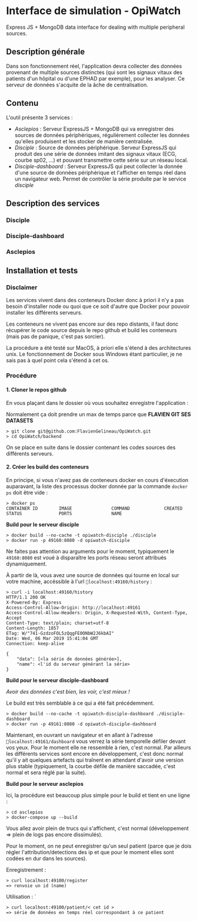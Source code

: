 # Interface de simulation - OpiWatch
Express JS + MongoDB data interface for dealing with multiple peripheral sources.

## Description générale
Dans son fonctionnement réel, l'application devra collecter des données provenant de multiple sources distinctes (qui sont les signaux vitaux des patients d'un hôpital ou d'une EPHAD par exemple), pour les analyser. Ce serveur de données s'acquite de la âche de centralisation.

## Contenu
L'outil présente 3 services :
- *Asclepios* : Serveur ExpressJS + MongoDB qui va enregistrer des sources de données périphériques, régulièrement collecter les données qu'elles produisent et les stocker de manière centralisée.
- *Disciple* : Source de données périphérique. Serveur ExpressJS qui produit des une série de données imitant des signaux vitaux (ECG, courbe sp02, ...) et pouvant transmettre cette série sur un réseau local.
- *Disciple-dashboard* : Serveur ExpressJS qui peut collecter la donnée d'une source de données périphérique et l'afficher en temps réel dans un navigateur web. Permet de contrôler la série produite par le service *disciple*

## Description des services

### Disciple

### Disciple-dashboard

### Asclepios

## Installation et tests

### Disclaimer
Les services vivent dans des conteneurs Docker donc à priori il n'y a pas besoin d'installer node ou quoi que ce soit d'autre que Docker pour pouvoir installer les différents serveurs.

Les conteneurs ne vivent pas encore sur des repo distants, il faut donc récupérer le code source depuis le repo github et build les conteneurs (mais pas de panique, c'est pas sorcier).

La procédure a été testé sur MacOS, à priori elle s'étend à des architectures unix. Le fonctionnement de Docker sous Windows étant particulier, je ne sais pas à quel point cela s'étend à cet os.

### Procédure
#### 1. Cloner le repos github
En vous plaçant dans le dossier où vous souhaitez enregistre l'application :

Normalement ça doit prendre un max de temps parce que **FLAVIEN GIT SES DATASETS**

````
> git clone git@github.com:FlavienGelineau/OpiWatch.git
> cd OpiWatch/backend
````
On se place en suite dans le dossier contenant les codes sources des différents serveurs.

#### 2. Créer les build des conteneurs
En principe, si vous n'avez pas de conteneurs docker en cours d'éxecution auparavant, la liste des processus docker donnée par la commande `docker ps` doit être vide :

````=bash
> docker ps
CONTAINER ID        IMAGE               COMMAND             CREATED             STATUS              PORTS               NAME
````

**Build pour le serveur disciple**
````
> docker build --no-cache -t opiwatch-disciple ./disciple
> docker run -p 49160:8080 -d opiwatch-disciple
````
Ne faites pas attention au arguments pour le moment, typiquement le `49160:8080` est voué à disparaître les ports réseau seront attribués dynamiquement.

À partir de là, vous avez une source de données qui tourne en local sur votre machine, accéssible à l'url `localhost:49160/history` :

````
> curl -i localhost:49160/history
HTTP/1.1 200 OK
X-Powered-By: Express
Access-Control-Allow-Origin: http://localhost:49161
Access-Control-Allow-Headers: Origin, X-Requested-With, Content-Type, Accept
Content-Type: text/plain; charset=utf-8
Content-Length: 1857
ETag: W/"741-GzdzoFOL5zQqgFE0ONbW2J6kbAI"
Date: Wed, 06 Mar 2019 15:41:04 GMT
Connection: keep-alive

{
    "data": [<la série de données générée>], 
    "name": <l'id du serveur générant la série>
}
````

**Build pour le serveur disciple-dashboard**

*Avoir des données c'est bien, les voir, c'est mieux !*

Le build est très semblable à ce qui a été fait précédemment.

````
> docker build --no-cache -t opiwatch-disciple-dashboard ./disciple-dashboard
> docker run -p 49161:8080 -d opiwatch-disciple-dashboard
````

Maintenant, en ouvrant un navigateur et en allant à l'adresse `localhost:49161/dashboard` vous verrez la série temporelle défiler devant vos yeux. Pour le moment elle ne ressemble à rien, c'est normal. Par ailleurs les différents services sont encore en développement, c'est donc normal qu'il y ait quelques artefacts qui traînent en attendant d'avoir une version plus stable (typiquement, la courbe défile de manière saccadée, c'est normal et sera réglé par la suite).

**Build pour le serveur asclepios**

Ici, la procédure est beaucoup plus simple pour le build et tient en une ligne :

````
> cd asclepios
> docker-compose up --build
````
Vous allez avoir plein de trucs qui s'affichent, c'est normal (développement => plein de logs pas encore dissimulés).

Pour le moment, on ne peut enregistrer qu'un seul patient (parce que je dois régler l'attribution/detections des ip et que pour le moment elles sont codées en dur dans les sources).


Enregistrement : 
````
> curl localhost:49100/register
=> renvoie un id (name)
````
Utilisation : `
````
> curl localhost:49100/patient/< cet id >
=> série de données en temps réel correspondant à ce patient
````

